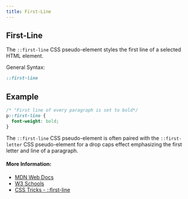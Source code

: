 ```yaml
---
title: First-Line
---
```

## First-Line

The ```::first-line``` CSS pseudo-element styles the first line of a selected HTML element.

General Syntax:

```css
::first-line
```

## Example

```css
/* "First line of every paragraph is set to bold*/
p::first-line {
  font-weight: bold;
}
```

The ```::first-line``` CSS pseudo-element is often paired with the ```::first-letter``` CSS pseudo-element for a drop caps effect emphasizing the first letter and line of a paragraph.

#### More Information:
* [MDN Web Docs](https://www.w3schools.com/cssref/sel_firstline.asp)
* [W3 Schools](https://developer.mozilla.org/en-US/docs/Web/CSS/::first-line)
* [CSS Tricks - ::first-line](https://css-tricks.com/almanac/selectors/f/first-line/)
